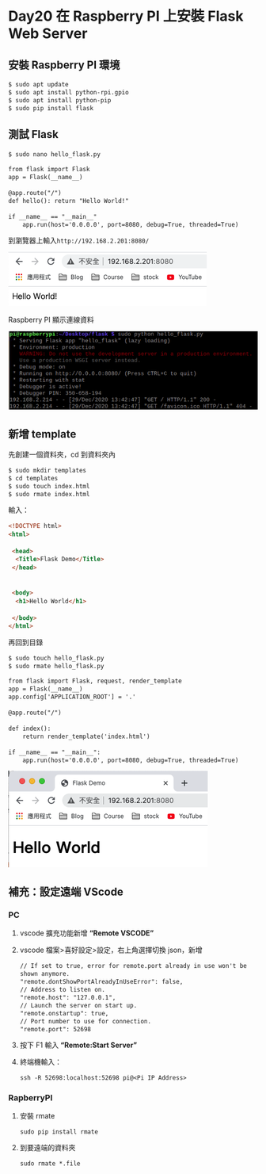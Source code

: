 # Day20 在 Raspberry PI 上安裝 Flask Web Server

## 安裝 Raspberry PI 環境

```
$ sudo apt update
$ sudo apt install python-rpi.gpio
$ sudo apt install python-pip
$ sudo pip install flask
```

## 測試 Flask

```
$ sudo nano hello_flask.py
```

```python3
from flask import Flask
app = Flask(__name__)

@app.route("/")
def hello(): return "Hello World!"

if __name__ == "__main__"
	app.run(host='0.0.0.0', port=8080, debug=True, threaded=True)
```

到瀏覽器上輸入`http://192.168.2.201:8080/`

![image1](https://github.com/qaws5503/AIOT/blob/master/pictures/Day20-1.1.png)

Raspberry PI 顯示連線資料

![image2](https://github.com/qaws5503/AIOT/blob/master/pictures/Day20-1.2.png)

## 新增 template

先創建一個資料夾，cd 到資料夾內

```
$ sudo mkdir templates
$ cd templates
$ sudo touch index.html
$ sudo rmate index.html
```

輸入：

```html
<!DOCTYPE html>
<html>

 <head>
  <Title>Flask Demo</Title>
 </head>


 <body>
  <h1>Hello World</h1>
  
 </body>
</html>
```

再回到目錄

```
$ sudo touch hello_flask.py
$ sudo rmate hello_flask.py
```

```python3
from flask import Flask, request, render_template
app = Flask(__name__)
app.config['APPLICATION_ROOT'] = '.'

@app.route("/")

def index():
	return render_template('index.html')

if __name__ == "__main__":
	app.run(host='0.0.0.0', port=8080, debug=True, threaded=True)
```

![image3](https://github.com/qaws5503/AIOT/blob/master/pictures/Day20-1.3.png)

## 補充：設定遠端 VScode

### PC

1. vscode 擴充功能新增 **“Remote VSCODE”**
2. vscode 檔案>喜好設定>設定，右上角選擇切換 json，新增

	```
	// If set to true, error for remote.port already in use won't be shown anymore.
	"remote.dontShowPortAlreadyInUseError": false,
	// Address to listen on.
	"remote.host": "127.0.0.1",
	// Launch the server on start up.
	"remote.onstartup": true,
	// Port number to use for connection.
	"remote.port": 52698
	```

3. 按下 F1 輸入 **“Remote:Start Server”**
4. 終端機輸入：

	```
	ssh -R 52698:localhost:52698 pi@<Pi IP Address>
	```

### RapberryPI

1. 安裝 rmate

	```
	sudo pip install rmate
	```

2. 到要遠端的資料夾

	```
	sudo rmate *.file
	```

